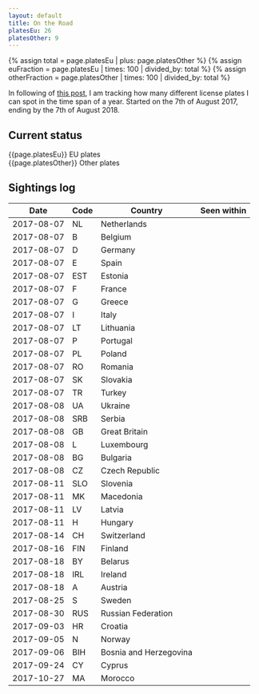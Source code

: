 ```yaml
---
layout: default
title: On the Road
platesEu: 26
platesOther: 9
---
```

{% assign total = page.platesEu | plus: page.platesOther %}
{% assign euFraction = page.platesEu | times: 100 | divided_by: total %}
{% assign otherFraction = page.platesOther | times: 100 | divided_by: total %}

In following of [this post][on-the-road-again], I am tracking how many different license plates I can spot in the time span of a year. Started on the 7th of August 2017, ending by the 7th of August 2018.

## Current status

<div class="progress">
  <div class="progress-bar progress-bar-success progress-bar-striped" role="progressbar" style="width: {{euFraction}}%" aria-valuenow="{{page.platesEu}}" aria-valuemin="0" aria-valuemax="{{total}}">{{page.platesEu}} EU plates</div>
  <div class="progress-bar progress-bar-warning progress-bar-striped" role="progressbar" style="width: {{otherFraction}}%" aria-valuenow="{{page.platesOther}}" aria-valuemin="0" aria-valuemax="{{total}}">{{page.platesOther}} Other plates</div>
</div>

## Sightings log

| Date          | Code | Country                | Seen within |
| ------------- | ---- | ---------------------- | ----------- |
| 2017-08-07    | NL   | Netherlands            |             |
| 2017-08-07    | B    | Belgium                |             |
| 2017-08-07    | D    | Germany                |             |
| 2017-08-07    | E    | Spain                  |             |
| 2017-08-07    | EST  | Estonia                |             |
| 2017-08-07    | F    | France                 |             |
| 2017-08-07    | G    | Greece                 |             |
| 2017-08-07    | I    | Italy                  |             |
| 2017-08-07    | LT   | Lithuania              |             |
| 2017-08-07    | P    | Portugal               |             |
| 2017-08-07    | PL   | Poland                 |             |
| 2017-08-07    | RO   | Romania                |             |
| 2017-08-07    | SK   | Slovakia               |             |
| 2017-08-07    | TR   | Turkey                 |             |
| 2017-08-08    | UA   | Ukraine                |             |
| 2017-08-08    | SRB  | Serbia                 |             |
| 2017-08-08    | GB   | Great Britain          |             |
| 2017-08-08    | L    | Luxembourg             |             |
| 2017-08-08    | BG   | Bulgaria               |             |
| 2017-08-08    | CZ   | Czech Republic         |             |
| 2017-08-11    | SLO  | Slovenia               |             |
| 2017-08-11    | MK   | Macedonia              |             |
| 2017-08-11    | LV   | Latvia                 |             |
| 2017-08-11    | H    | Hungary                |             |
| 2017-08-14    | CH   | Switzerland            |             |
| 2017-08-16    | FIN  | Finland                |             |
| 2017-08-18    | BY   | Belarus                |             |
| 2017-08-18    | IRL  | Ireland                |             |
| 2017-08-18    | A    | Austria                |             |
| 2017-08-25    | S    | Sweden                 |             |
| 2017-08-30    | RUS  | Russian Federation     |             |
| 2017-09-03    | HR   | Croatia                |             |
| 2017-09-05    | N    | Norway                 |             |
| 2017-09-06    | BIH  | Bosnia and Herzegovina |             |
| 2017-09-24    | CY   | Cyprus                 |             |
| 2017-10-27    | MA   | Morocco                |             |

[on-the-road-again]: ../2017/08/07/On-the-Road-Again.html "On the Road Again"